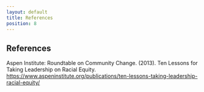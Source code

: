 ```yaml
---
layout: default
title: References
position: 8
---
```

##  References 

Aspen Institute: Roundtable on Community Change. (2013). Ten Lessons for Taking Leadership on Racial Equity.
   https://www.aspeninstitute.org/publications/ten-lessons-taking-leadership-racial-equity/
